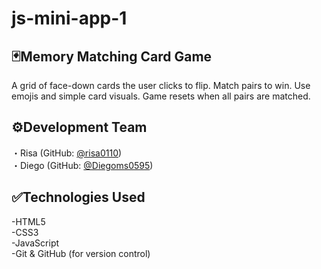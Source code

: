 # js-mini-app-1
## 🃏Memory Matching Card Game 
A grid of face-down cards the user clicks to flip. Match pairs to win. Use emojis and simple card visuals. Game resets when all pairs are matched.  

## ⚙️Development Team  
・Risa (GitHub: [@risa0110](https://github.com/risa0110))  
・Diego (GitHub: [@Diegoms0595](https://github.com/Diegoms0595))  

## ✅Technologies Used
-HTML5    
-CSS3  
-JavaScript  
-Git & GitHub (for version control)  



